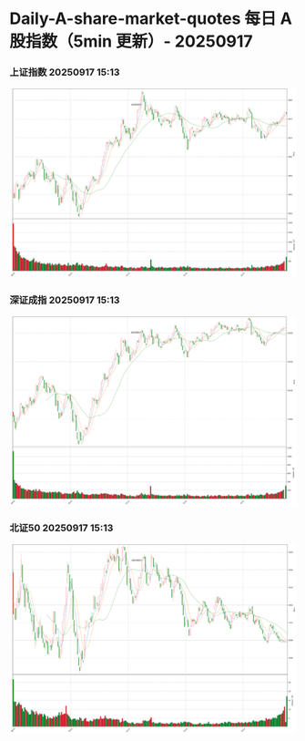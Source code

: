
# Daily-A-share-market-quotes 每日 A 股指数（5min 更新）- 20250917

### 上证指数 20250917 15:13
![](./fig/2025/9/20250917-sh000001.png)

### 深证成指 20250917 15:13
![](./fig/2025/9/20250917-sz399001.png)

### 北证50 20250917 15:13
![](./fig/2025/9/20250917-bj899050.png)
